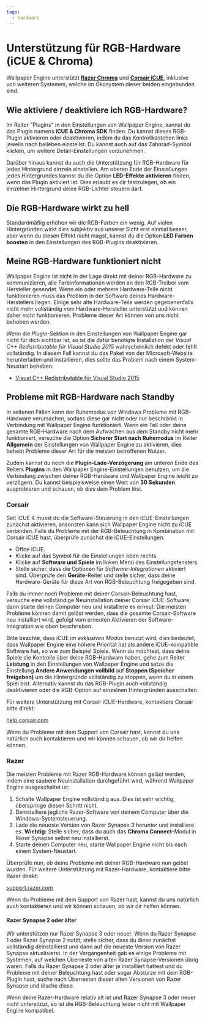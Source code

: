 ```yaml
---
tags:
  - hardware
---
```


# Unterstützung für RGB-Hardware (iCUE & Chroma)

Wallpaper Engine unterstützt [**Razer Chroma**](https://www.razer.com/chroma) und [**Corsair iCUE**](https://www.corsair.com/icue), inklusive von weiteren Systemen, welche im Ökosystem dieser beiden eingebunden sind.

## Wie aktiviere / deaktiviere ich RGB-Hardware?

Im Reiter "Plugins" in den Einstellungen von Wallpaper Engine, kannst du das Plugin namens **iCUE & Chroma SDK** finden. Du kannst dieses RGB-Plugin aktivieren oder deaktivieren, indem du das Kontrollkästchen links jeweils nach belieben einstellst. Du kannst auch auf das Zahnrad-Symbol klicken, um weitere Detail-Einstellungen vorzunehmen.

Darüber hinaus kannst du auch die Unterstützung für RGB-Hardware für jeden Hintergrund einzeln einstellen. Am oberen Ende der Einstellungen jedes Hintergrundes kannst du die Option **LED-Effekte aktivieren** finden, wenn das Plugin aktiviert ist. Dies erlaubt es dir festzulegen, ob ein einzelner Hintergrund deine RGB-Lichter steuern darf.

## Die RGB-Hardware wirkt zu hell

Standardmäßig erhöhen wir die RGB-Farben ein wenig. Auf vielen Hintergründen wirkt dies subjektiv aus unserer Sicht erst einmal besser, aber wenn du diesen Effekt nicht magst, kannst du die Option **LED Farben boosten** in den Einstellungen des RGB-Plugins deaktivieren.

## Meine RGB-Hardware funktioniert nicht

Wallpaper Engine ist nicht in der Lage direkt mit deiner RGB-Hardware zu kommunizieren, alle Farbinformationen werden an den RGB-Treiber vom Hersteller gesendet. Wenn ein oder mehrere Hardware-Teile nicht funktionieren muss das Problem in der Software deines Hardware-Herstellers liegen. Einige sehr alte Hardware-Teile werden gegebenenfalls nicht mehr vollständig vom Hardware-Hersteller unterstützt und können daher nicht funktionieren. Probleme dieser Art können von uns nicht behoben werden.

Wenn die *Plugin*-Sektion in den Einstellungen von Wallpaper Engine gar nicht für dich sichtbar ist, so ist die dafür benötigte Installation der *Visual C++ Redistributable für Visual Studio 2015* wahrscheinlich defekt oder fehlt vollständig. In diesem Fall kannst du das Paket von der Microsoft-Website herunterladen und installieren, dies sollte das Problem nach einem System-Neustart beheben:

* [Visual C++ Redistributable für Visual Studio 2015](https://www.microsoft.com/de-de/download/details.aspx?id=48145)

## Probleme mit RGB-Hardware nach Standby

In seltenen Fällen kann der Ruhemodus von Windows Probleme mit RGB-Hardware verursachen, sodass diese gar nicht oder nur beschränkt in Verbindung mit Wallpaper Engine funktioniert. Wenn ein Teil oder deine gesamte RGB-Hardware nach dem Aufwachen aus dem Standby nicht mehr funktioniert, versuche die Option **Sicherer Start nach Ruhemodus** im Reiter **Allgemein** der Einstellungen von Wallpaper Engine zu aktivieren, dies behebt Probleme dieser Art für die meisten betroffenen Nutzer.

Zudem kannst du noch die **Plugin-Lade-Verzögerung** am unteren Ende des Reiters **Plugins** in den Wallpaper Engine-Einstellungen benutzen, um die Verbindung zwischen deiner RGB-Hardware und Wallpaper Engine leicht zu verzögern. Du kannst beispielsweise einen Wert von **30 Sekunden** ausprobieren und schauen, ob dies dein Problem löst.

### Corsair

Seit iCUE 4 musst du die Software-Steuerung in den iCUE-Einstellungen zunächst aktivieren, ansonsten kann sich Wallpaper Engine nicht zu iCUE verbinden. Falls du Probleme mit der RGB-Beleuchtung in Kombination mit Corsair iCUE hast, überprüfe zunächst die iCUE-Einstellungen.

* Öffne iCUE.
* Klicke auf das Symbol für die Einstellungen oben rechts.
* Klicke auf **Software und Spiele** im linken Menü des Einstellungsfensters.
* Stelle sicher, dass die Optionen für *Software-Integrationen* aktiviert sind. Überprüfe den **Geräte**-Reiter und stelle sicher, dass deine Hardware-Geräte für diese Art von RGB-Beleuchtung freigegeben sind.

Falls du immer noch Probleme mit deiner Corsair-Beleuchtung hast, versuche eine vollständige Neuinstallation deiner Corsair iCUE-Software, dann starte deinen Computer neu und installiere es erneut. Die meisten Probleme können damit gelöst werden, dass die gesamte Corsair-Software neu installiert wird, gefolgt vom erneuten Aktivieren der Software-Integration wie oben beschrieben.

Bitte beachte, dass iCUE im *exklusiven Modus* benutzt wird, dies bedeutet, dass Wallpaper Engine eine höhere Priorität hat als andere iCUE-kompatible Software hat, so wie zum Beispiel Spiele. Wenn du möchtest, dass deine Spiele die Kontrolle über deine RGB-Hardware haben, gehe zum Reiter **Leistung** in den Einstellungen von Wallpaper Engine und setze die Einstellung **Andere Anwendungen vollbild** auf **Stoppen (Speicher freigeben)** um die Hintergründe vollständig zu stoppen, wenn du in einem Spiel bist. Alternativ kannst du das RGB-Plugin auch vollständig deaktivieren oder die RGB-Option auf einzelnen Hintergründen ausschalten.

Für weitere Unterstützung mit Corsair iCUE-Hardware, kontaktiere Corsair bitte direkt:

[help.corsair.com](https://help.corsair.com/)

Wenn du Probleme mit dem Support von Corsair hast, kannst du uns natürlich auch kontaktieren und wir können schauen, ob wir dir helfen können.

### Razer

Die meisten Probleme mit Razer RGB-Hardware können geläst werden, indem eine saubere Neuinstallation durchgeführt wird, während Wallpaper Engine ausgeschaltet ist:

1. Schalte Wallpaper Engine vollständig aus. Dies ist sehr wichtig, überspringe diesen Schritt nicht.
2. Deinstalliere jegliche Razer-Software von deinem Computer über die Windows-Systemsteuerung.
3. Lade die neueste Version von Razer Synapse 3 herunter und installiere es. **Wichtig:** Stelle sicher, dass du auch das **Chroma Connect**-Modul in Razer Synapse selbst neu installierst.
4. Starte deinen Computer neu, starte Wallpaper Engine nicht bis nach einem System-Neustart.

Überprüfe nun, ob deine Probleme mit deiner RGB-Hardware nun gelöst wurden. Für weitere Unterstützung mit Razer-Hardware, kontaktiere bitte Razer direkt:

[support.razer.com](https://support.razer.com/)

Wenn du Probleme mit dem Support von Razer hast, kannst du uns natürlich auch kontaktieren und wir können schauen, ob wir dir helfen können.

#### Razer Synapse 2 oder älter

Wir unterstützen nur Razer Synapse 3 oder neuer. Wenn du Razer Synapse 1 oder Razer Synapse 2 nutzt, stelle sicher, dass du diese zunächst vollständig deinstallierst und dann auf die neueste Version von Razer Synapse aktualisierst. In der Vergangenheit gab es einige Probleme mit Systemen, auf welchen Überreste von alten Razer Synapse-Versionen übrig waren. Falls du Razer Synapse 2 oder älter je installiert hattest und du Probleme mit deiner Beleuchtung hast oder sogar Abstürze mit dem RGB-Plugin hast, suche nach Überresten dieser alten Versionen von Razer Synapse und lösche diese.

Wenn deine Razer-Hardware relativ alt ist und Razer Synapse 3 oder neuer nicht unterstützt, so ist die RGB-Beleuchtung leider nicht mit Wallpaper Engine kompatibel.